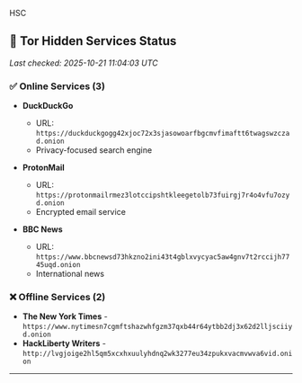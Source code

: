 HSC

## 🧅 Tor Hidden Services Status

*Last checked: 2025-10-21 11:04:03 UTC*

### ✅ Online Services (3)

- **DuckDuckGo**
  - URL: `https://duckduckgogg42xjoc72x3sjasowoarfbgcmvfimaftt6twagswzczad.onion`
  - Privacy-focused search engine

- **ProtonMail**
  - URL: `https://protonmailrmez3lotccipshtkleegetolb73fuirgj7r4o4vfu7ozyd.onion`
  - Encrypted email service

- **BBC News**
  - URL: `https://www.bbcnewsd73hkzno2ini43t4gblxvycyac5aw4gnv7t2rccijh7745uqd.onion`
  - International news

### ❌ Offline Services (2)

- **The New York Times** - `https://www.nytimesn7cgmftshazwhfgzm37qxb44r64ytbb2dj3x62d2lljsciiyd.onion`
- **HackLiberty Writers** - `http://lvgjoige2hl5qm5xcxhxuulyhdnq2wk3277eu34zpukxvacmvwva6vid.onion`

---
